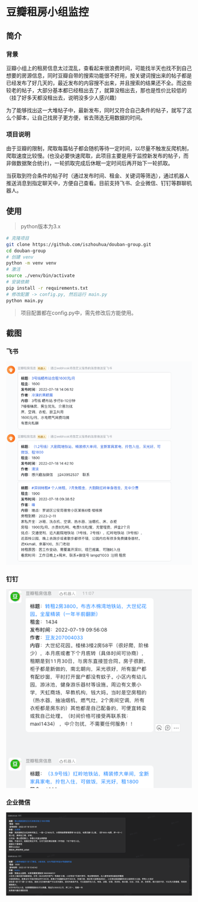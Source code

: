 # 豆瓣租房小组监控

## 简介

### 背景

豆瓣小组上的租房信息太过混乱，查看起来很浪费时间，可能找半天也找不到自己想要的房源信息，同时豆瓣自带的搜索功能很不好用，按关键词搜出来的帖子都是已经发布了好几天的，最近发布的内容搜不出来，并且搜索的结果还不全。而这些较老的帖子，大部分基本都已经租出去了，就算没租出去，那也是性价比较低的（挂了好多天都没租出去，说明没多少人感兴趣）

为了能够找出这一大堆帖子中，最新发布，同时又符合自己条件的帖子，就写了这么个脚本，让自己找房子更方便，省去筛选无用数据的时间。

### 项目说明

由于豆瓣的限制，爬取每篇帖子都会随机等待一定时间，以尽量不触发反爬机制，爬取速度比较慢。(也没必要快速爬取，此项目主要是用于监控新发布的帖子，而非做数据聚合统计)，一轮抓取完成后休眠一定时间后再开始下一轮抓取。

当获取到符合条件的帖子时（通过发布时间、租金、关键词等筛选），通过机器人推送消息到指定聊天中，方便自己查看。目前支持飞书、企业微信、钉钉等群聊机器人。

## 使用

> python版本为3.x

```bash
# 克隆项目
git clone https://github.com/iszhouhua/douban-group.git
cd douban-group
# 创建 venv
python -m venv venv
# 激活
source ./venv/bin/activate
# 安装依赖
pip install -r requirements.txt
# 修改配置 -> config.py, 然后运行 main.py
python main.py
```

> 项目配置都在config.py中，需先修改后方能使用。

## 截图

### 飞书

![钉钉](./screenshot/feishu.png)

### 钉钉

![钉钉](./screenshot/dingtalk.png)

### 企业微信

![企业微信](./screenshot/work.weixin.png)
